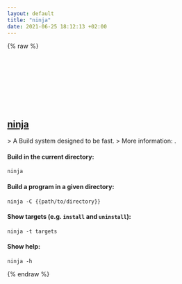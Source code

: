 ```yaml
---
layout: default
title: "ninja"
date: 2021-06-25 18:12:13 +02:00
---
```

{% raw %}
<h2 id="ninja">
  <a href="/en/common/ninja.html">ninja</a> <a href="#ninja"><svg class="icon">
    <use href="/assets/images/unicode_sprite.svg#link" />
  </svg></a>
</h2>
> A Build system designed to be fast.
> More information: <https://ninja-build.org/manual.html>.

#### Build in the current directory:
```shell
ninja
```
#### Build a program in a given directory:
```shell
ninja -C {{path/to/directory}}
```
#### Show targets (e.g. `install` and `uninstall`):
```shell
ninja -t targets
```
#### Show help:
```shell
ninja -h
```
{% endraw %}